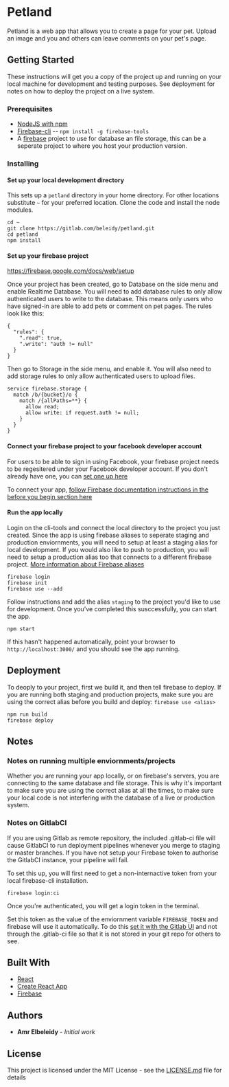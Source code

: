 # Petland

Petland is a web app that allows you to create a page for your pet. Upload an image and you and others can leave comments on your pet's page.

## Getting Started

These instructions will get you a copy of the project up and running on your local machine for development and testing purposes. See deployment for notes on how to deploy the project on a live system.

### Prerequisites

* [NodeJS with npm](https://nodejs.org/en/)
* [Firebase-cli](https://github.com/firebase/firebase-tools) -- ```npm install -g firebase-tools```
* A [firebase](https://firebase.google.com/) project to use for database an file storage, this can be a seperate project to where you host your production version.


### Installing

#### Set up your local development directory
This sets up a `petland` directory in your home directory. For other locations substitute `~` for your preferred location.
Clone the code and install the node modules.
```
cd ~
git clone https://gitlab.com/beleidy/petland.git
cd petland
npm install
```


#### Set up your firebase project
https://firebase.google.com/docs/web/setup

Once your project has been created, go to Database on the side menu and enable Realtime Database. You will need to add database rules to only allow authenticated users to write to the database. This means only users who have signed-in are able to add pets or comment on pet pages. The rules look like this:
```
{
  "rules": {
    ".read": true,
    ".write": "auth != null"
  }
}
```

Then go to Storage in the side menu, and enable it. You will also need to add storage rules to only allow authenticated users to upload files.
```
service firebase.storage {
  match /b/{bucket}/o {
    match /{allPaths=**} {
      allow read;
      allow write: if request.auth != null;
    }
  }
}
```

#### Connect your firebase project to your facebook developer account
For users to be able to sign in using Facebook, your firebase project needs to be regesitered under your Facebook developer account. If you don't already have one, you can [set one up here](https://developers.facebook.com/)

To connect your app, [follow Firebase documentation instructions in the before you begin section here](https://firebase.google.com/docs/auth/web/facebook-login#before_you_begin)

#### Run the app locally
Login on the cli-tools and connect the local directory to the project you just created. Since the app is using firebase aliases to seperate staging and production enviornments, you will need to setup at least a staging alias for local development. If you would also like to push to production, you will need to setup a production alias too that connects to a different firebase project. [More information about Firebase aliases](https://firebase.google.com/docs/cli/#project_aliases)
```
firebase login
firebase init
firebase use --add
```
Follow instructions and add the alias `staging` to the project you'd like to use for development. Once you've completed this susccessfully, you can start the app.
```
npm start
```

If this hasn't happened automatically, point your browser to ```http://localhost:3000/``` and you should see the app running.

## Deployment

To deoply to your project, first we build it, and then tell firebase to deploy. If you are running both staging and production projects, make sure you are using the correct alias before you build and deploy: ```firebase use <alias>```

```
npm run build
firebase deploy
```
## Notes
### Notes on running multiple enviornments/projects
Whether you are running your app locally, or on firebase's servers, you are connecting to the same database and file storage. This is why it's important to make sure you are using the correct alias at all the times, to make sure your local code is not interfering with the database of a live or production system.

### Notes on GitlabCI

If you are using Gitlab as remote repository, the included .gitlab-ci file will cause GitlabCI to run deployment pipelines whenever you merge to staging or master branches. If you have not setup your Firebase token to authorise the GitlabCI instance, your pipeline will fail. 

To set this up, you will first need to get a non-internactive token from your local firebase-cli installation.
```
firebase login:ci
```
Once you're authenticated, you will get a login token in the terminal.

Set this token as the value of the enviornment variable ```FIREBASE_TOKEN``` and firebase will use it automatically. To do this [set it with the Gitlab UI](https://docs.gitlab.com/ee/ci/variables/#via-the-ui) and not through the .gitlab-ci file so that it is not stored in your git repo for others to see. 

## Built With

* [React](https://reactjs.org/)
* [Create React App](https://github.com/facebook/create-react-app)
* [Firebase](https://firebase.google.com/)


## Authors

* **Amr Elbeleidy** - *Initial work*

## License

This project is licensed under the MIT License - see the [LICENSE.md](LICENSE.md) file for details
